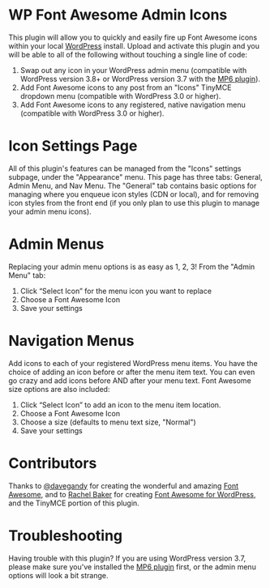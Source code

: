 WP Font Awesome Admin Icons
====================

This plugin will allow you to quickly and easily fire up Font Awesome icons within your local <a href="http://wordpress.org" target="_blank">WordPress</a> install. Upload and activate this plugin and you will be able to all of the following without touching a single line of code:

<ol>
<li>Swap out any icon in your WordPress admin menu (compatible with WordPress version 3.8+ or WordPress version 3.7 with the <a href="http://wordpress.org/plugins/mp6/" target="_blank">MP6 plugin</a>).</li>
<li>Add Font Awesome icons to any post from an "Icons" TinyMCE dropdown menu (compatible with WordPress 3.0 or higher).</li>
<li>Add Font Awesome icons to any registered, native navigation menu (compatible with WordPress 3.0 or higher).</li>
</ol>

Icon Settings Page
==================== 

All of this plugin's features can be managed from the "Icons" settings subpage, under the "Appearance" menu. This page has three tabs: General, Admin Menu, and Nav Menu. The "General" tab contains basic options for managing where you enqueue icon styles (CDN or local), and for removing icon styles from the front end (if you only plan to use this plugin to manage your admin menu icons).

Admin Menus
==================== 

Replacing your admin menu options is as easy as 1, 2, 3! From the "Admin Menu" tab:

<ol>
<li>Click “Select Icon” for the menu icon you want to replace</li>
<li>Choose a Font Awesome Icon</li>
<li>Save your settings</li>
</ol>

Navigation Menus
==================== 

Add icons to each of your registered WordPress menu items. You have the choice of adding an icon before or after the menu item text. You can even go crazy and add icons before AND after your menu text. Font Awesome size options are also included:

<ol>
<li>Click “Select Icon” to add an icon to the menu item location.</li>
<li>Choose a Font Awesome Icon</li>
<li>Choose a size (defaults to menu text size, "Normal")</li>
<li>Save your settings</li>
</ol>

Contributors
====================

Thanks to <a href="https://github.com/davegandy" target="_blank">@davegandy</a> for creating the wonderful and amazing <a href="http://fortawesome.github.io/Font-Awesome/" target="_blank">Font Awesome</a>, and to <a href="http://rachelbaker.me" target="_blank">Rachel Baker</a> for creating <a href="http://wordpress.org/plugins/font-awesome/" target="_blank">Font Awesome for WordPress</a>, and the TinyMCE portion of this plugin.

Troubleshooting
====================

Having trouble with this plugin? If you are using WordPress version 3.7, please make sure you've installed the <a href="http://wordpress.org/plugins/mp6/" target="_blank">MP6 plugin</a> first, or the admin menu options will look a bit strange.
